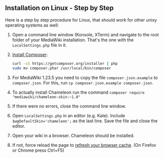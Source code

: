 ## Installation on Linux - Step by Step

Here is a step by step procedure for Linux, that should work for other unixy
operating systems as well:

1. Open a command line window (Konsole, XTerm) and navigate to the root folder
   of your MediaWiki installation. That's the one with the `LocalSettings.php`
   file in it.
2. [Install Composer][]:

    ``` sh
    curl -sS https://getcomposer.org/installer | php
    sudo mv composer.phar /usr/local/bin/composer
    ```

3. For MediaWiki 1.23.5 you need to copy the file `composer.json.example` to
   `composer.json`. For this, run `cp composer.json.example composer.json`.
4. To actually install Chameleon run the command
   `composer require "mediawiki/chameleon-skin:~1.0"`
5. If there were no errors, close the command line window.
6. Open `LocalSettings.php` in an editor (e.g. Kate). Include
   `$wgDefaultSkin='chameleon';` as the last line. Save the file and close the
   editor.
7. Open your wiki in a browser. Chameleon should be installed.
8. If not, force reload the page to [refresh your browser cache][cache-refresh].
   (On Firefox or Chrome press Ctrl+F5)

[Install Composer]: https://getcomposer.org/doc/00-intro.md#installation-nix
[cache-refresh]: http://www.refreshyourcache.com/en/home/
